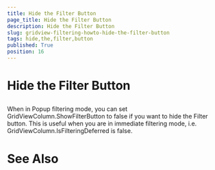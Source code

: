 ```yaml
---
title: Hide the Filter Button
page_title: Hide the Filter Button
description: Hide the Filter Button
slug: gridview-filtering-howto-hide-the-filter-button
tags: hide,the,filter,button
published: True
position: 16
---
```


# Hide the Filter Button



## 

When in Popup filtering mode, you can set GridViewColumn.ShowFilterButton to false if you want to hide the Filter button. This is useful when you are in immediate filtering mode, i.e. GridViewColumn.IsFilteringDeferred is false.

# See Also
